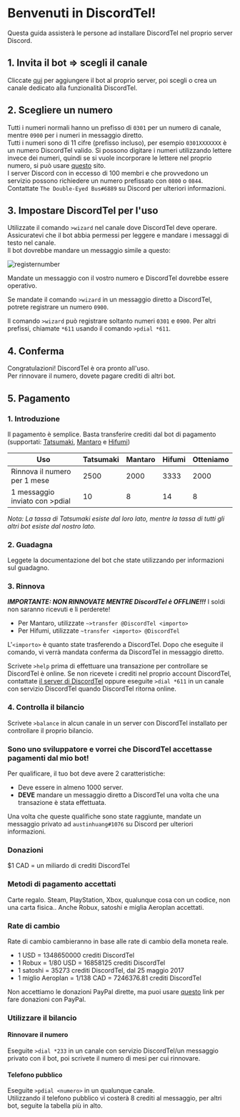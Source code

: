 # Benvenuti in DiscordTel!
Questa guida assisterà le persone ad installare DiscordTel nel proprio server Discord.

## 1. Invita il bot => scegli il canale
Cliccate [qui](https://discordapp.com/oauth2/authorize?client_id=224662505157427200&scope=bot&permissions=84997) per aggiungere il bot al proprio server, poi scegli o crea un canale dedicato alla funzionalità DiscordTel.

## 2. Scegliere un numero
Tutti i numeri normali hanno un prefisso di `0301` per un numero di canale, mentre `0900` per i numeri in messaggio diretto.  
Tutti i numeri sono di 11 cifre (prefisso incluso), per esempio `0301XXXXXXX` è un numero DiscordTel valido. Si possono digitare i numeri utilizzando lettere invece dei numeri, quindi se si vuole incorporare le lettere nel proprio numero, si può usare [questo](http://word2number.com) sito.  
I server Discord con in eccesso di 100 membri e che provvedono un servizio possono richiedere un numero prefissato con `0800` o `0844`. Contattate `The Double-Eyed Bus#6889` su Discord per ulteriori informazioni.  

## 3. Impostare DiscordTel per l'uso
Utilizzate il comando `>wizard` nel canale dove DiscordTel deve operare. Assicuratevi che il bot abbia permessi per leggere e mandare i messaggi di testo nel canale.  
Il bot dovrebbe mandare un messaggio simile a questo:  

![registernumber](http://i.imgur.com/zMKAkPr.png)  

Mandate un messaggio con il vostro numero e DiscordTel dovrebbe essere operativo.  

Se mandate il comando `>wizard` in un messaggio diretto a DiscordTel, potrete registrare un numero `0900`.  

Il comando `>wizard` può registrare soltanto numeri `0301` e `0900`. Per altri prefissi, chiamate `*611` usando il comando `>pdial *611`.  

## 4. Conferma

Congratulazioni! DiscordTel è ora pronto all'uso.  
Per rinnovare il numero, dovete pagare crediti di altri bot.  

## 5. Pagamento

### 1. Introduzione

Il pagamento è semplice. Basta transferire crediti dal bot di pagamento (supportati: [Tatsumaki](https://discordapp.com/oauth2/authorize?&client_id=172002255350792192&scope=bot&permissions=12659727), [Mantaro](https://discordapp.com/oauth2/authorize?client_id=213466096718708737&scope=bot&permissions=271641670) e [Hifumi](https://discordapp.com/oauth2/authorize?client_id=227171028072267778&scope=bot&permissions=0))  

| Uso                             | Tatsumaki    | Mantaro        | Hifumi        | Otteniamo |
|---------------------------------|--------------|----------------|---------------|-----------|
| Rinnova il numero per 1 mese    | 2500         | 2000           | 3333          | 2000      |
| 1 messaggio inviato con >pdial  | 10           | 8              | 14            | 8         |  

*Nota: La tassa di Tatsumaki esiste dal loro lato, mentre la tassa di tutti gli altri bot esiste dal nostro lato.*

### 2. Guadagna

Leggete la documentazione del bot che state utilizzando per informazioni sul guadagno.  

### 3. Rinnova

***IMPORTANTE: NON RINNOVATE MENTRE DiscordTel è OFFLINE!!!*** I soldi non saranno ricevuti e li perderete!  

* Per Mantaro, utilizzate `~>transfer @DiscordTel <importo>`
* Per Hifumi, utilizzate `~transfer <importo> @DiscordTel`

L'`<importo>` è quanto state trasferendo a DiscordTel. Dopo che eseguite il comando, vi verrà mandata conferma da DiscordTel in messaggio diretto.  

Scrivete `>help` prima di effettuare una transazione per controllare se DiscordTel è online. Se non ricevete i crediti nel proprio account DiscordTel, contattate [il server di DiscordTel](https://discord.gg/RN7pxrB) oppure eseguite `>dial *611` in un canale con servizio DiscordTel quando DiscordTel ritorna online.  

### 4. Controlla il bilancio

Scrivete `>balance` in alcun canale in un server con DiscordTel installato per controllare il proprio bilancio.  

### Sono uno sviluppatore e vorrei che DiscordTel accettasse pagamenti dal mio bot!

Per qualificare, il tuo bot deve avere 2 caratteristiche:  

* Deve essere in almeno 1000 server.  
* **DEVE** mandare un messaggio diretto a DiscordTel una volta che una transazione è stata effettuata.  
 
Una volta che queste qualifiche sono state raggiunte, mandate un messaggio privato ad `austinhuang#1076` su Discord per ulteriori informazioni.  

### Donazioni
$1 CAD = un miliardo di crediti DiscordTel  

### Metodi di pagamento accettati
Carte regalo. Steam, PlayStation, Xbox, qualunque cosa con un codice, non una carta fisica.. Anche Robux, satoshi e miglia Aeroplan accettati.  

### Rate di cambio

Rate di cambio cambieranno in base alle rate di cambio della moneta reale.  

* 1 USD = 1348650000 crediti DiscordTel
* 1 Robux = 1/80 USD = 16858125 crediti DiscordTel
* 1 satoshi = 35273 crediti DiscordTel, dal 25 maggio 2017
* 1 miglio Aeroplan = 1/138 CAD = 7246376.81 crediti DiscordTel

Non accettiamo le donazioni PayPal dirette, ma puoi usare [questo](https://www.paypal.com/us/webapps/mpp/shopping-selection) link per fare donazioni con PayPal.  

### Utilizzare il bilancio
#### Rinnovare il numero

Eseguite `>dial *233` in un canale con servizio DiscordTel/un messaggio privato con il bot, poi scrivete il numero di mesi per cui rinnovare.  

#### Telefono pubblico

Eseguite `>pdial <numero>` in un qualunque canale.  
Utilizzando il telefono pubblico vi costerà 8 crediti al messaggio, per altri bot, seguite la tabella più in alto.
